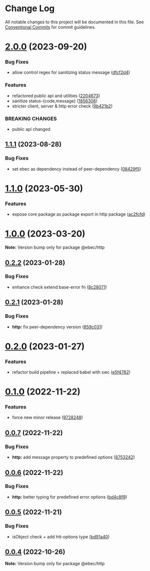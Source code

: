 # Change Log

All notable changes to this project will be documented in this file.
See [Conventional Commits](https://conventionalcommits.org) for commit guidelines.

# [2.0.0](https://github.com/Tada5hi/ebec/compare/@ebec/http@1.1.1...@ebec/http@2.0.0) (2023-09-20)


### Bug Fixes

* allow control regex for sanitizing status message ([dfcf2d4](https://github.com/Tada5hi/ebec/commit/dfcf2d4c7aa5cfc9b81050ee4c429c83e6fa86cb))


### Features

* refactored public api and utilities ([2204673](https://github.com/Tada5hi/ebec/commit/2204673780c2af564be6d8bf0479b6c710b47606))
* sanitize status-{code,message} ([1856308](https://github.com/Tada5hi/ebec/commit/1856308a76897f25becae364afd98f440516c351))
* stricter client, server & http error check ([9b421b2](https://github.com/Tada5hi/ebec/commit/9b421b2f90a282950a4801e09a86fcc61055a64c))


### BREAKING CHANGES

* public api changed





## [1.1.1](https://github.com/Tada5hi/ebec/compare/@ebec/http@1.1.0...@ebec/http@1.1.1) (2023-08-28)


### Bug Fixes

* set ebec as dependency instead of peer-dependency ([08429f5](https://github.com/Tada5hi/ebec/commit/08429f51250232dabf0ef952f0673b7c597fe7fb))





# [1.1.0](https://github.com/Tada5hi/ebec/compare/@ebec/http@1.0.0...@ebec/http@1.1.0) (2023-05-30)


### Features

* expose core package as package export in http package ([ac2fcfd](https://github.com/Tada5hi/ebec/commit/ac2fcfdb5303117f9d6b35fc2c9b2b5f1164c2ff))





# [1.0.0](https://github.com/Tada5hi/ebec/compare/@ebec/http@0.2.2...@ebec/http@1.0.0) (2023-03-20)

**Note:** Version bump only for package @ebec/http





## [0.2.2](https://github.com/Tada5hi/ebec/compare/@ebec/http@0.2.1...@ebec/http@0.2.2) (2023-01-28)


### Bug Fixes

* enhance check extend base-error fn ([8c28071](https://github.com/Tada5hi/ebec/commit/8c280714ac7cc1ef6b18c21963037de11c61220f))





## [0.2.1](https://github.com/Tada5hi/ebec/compare/@ebec/http@0.2.0...@ebec/http@0.2.1) (2023-01-28)


### Bug Fixes

* **http:** fix peer-dependency version ([859c031](https://github.com/Tada5hi/ebec/commit/859c0318d342384c3eba95fbca8b8b69c0aff27d))





# [0.2.0](https://github.com/Tada5hi/ebec/compare/@ebec/http@0.1.0...@ebec/http@0.2.0) (2023-01-27)


### Features

* refactor build pipeline + replaced babel with swc ([e5f4782](https://github.com/Tada5hi/ebec/commit/e5f47825e03b0f7ee39f461ac9cd9bb21c0c4117))





# [0.1.0](https://github.com/Tada5hi/ebec/compare/@ebec/http@0.0.7...@ebec/http@0.1.0) (2022-11-22)


### Features

* force new minor release ([9728248](https://github.com/Tada5hi/ebec/commit/9728248398aa9384d2ddd770b8e301222109025c))





## [0.0.7](https://github.com/Tada5hi/ebec/compare/@ebec/http@0.0.6...@ebec/http@0.0.7) (2022-11-22)


### Bug Fixes

* **http:** add message property to predefined options ([8753242](https://github.com/Tada5hi/ebec/commit/8753242e76b3edece71de24a1010b525523256e1))





## [0.0.6](https://github.com/Tada5hi/ebec/compare/@ebec/http@0.0.5...@ebec/http@0.0.6) (2022-11-22)


### Bug Fixes

* **http:** better typing for predefined error options ([bd4c8f9](https://github.com/Tada5hi/ebec/commit/bd4c8f900cd8dd14fb6c56d87b9f8485c77addb9))





## [0.0.5](https://github.com/Tada5hi/ebec/compare/@ebec/http@0.0.4...@ebec/http@0.0.5) (2022-11-21)


### Bug Fixes

* isObject check + add htt-options type ([bd91a40](https://github.com/Tada5hi/ebec/commit/bd91a40439c71beca8378394b16dd52fc4db52dd))





## [0.0.4](https://github.com/Tada5hi/ebec/compare/@ebec/http@0.0.3...@ebec/http@0.0.4) (2022-10-26)

**Note:** Version bump only for package @ebec/http
